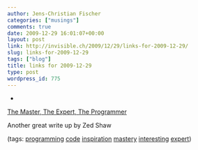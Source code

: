 ```yaml
---
author: Jens-Christian Fischer
categories: ["musings"]
comments: true
date: 2009-12-29 16:01:07+00:00
layout: post
link: http://invisible.ch/2009/12/29/links-for-2009-12-29/
slug: links-for-2009-12-29
tags: ["blog"]
title: links for 2009-12-29
type: post
wordpress_id: 775
---
```


  * 
                

[The Master, The Expert, The Programmer](http://zedshaw.com/essays/master_and_expert.html?reddit)


                

Another great write up by Zed Shaw


                

(tags: [programming](http://delicious.com/jaycee/programming) [code](http://delicious.com/jaycee/code) [inspiration](http://delicious.com/jaycee/inspiration) [mastery](http://delicious.com/jaycee/mastery) [interesting](http://delicious.com/jaycee/interesting) [expert](http://delicious.com/jaycee/expert))


            
